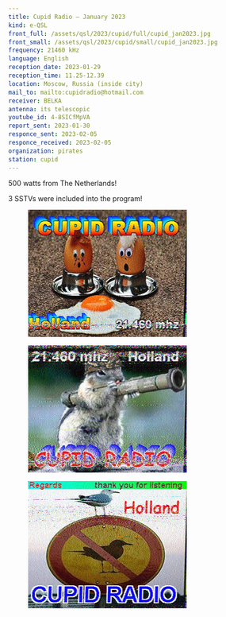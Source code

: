 ```yaml
---
title: Cupid Radio — January 2023
kind: e-QSL
front_full: /assets/qsl/2023/cupid/full/cupid_jan2023.jpg
front_small: /assets/qsl/2023/cupid/small/cupid_jan2023.jpg
frequency: 21460 kHz
language: English
reception_date: 2023-01-29
reception_time: 11.25-12.39
location: Moscow, Russia (inside city)
mail_to: mailto:cupidradio@hotmail.com
receiver: BELKA
antenna: its telescopic
youtube_id: 4-8SICfMpVA
report_sent: 2023-01-30
responce_sent: 2023-02-05
responce_received: 2023-02-05
organization: pirates
station: cupid
---
```


500 watts from The Netherlands!

3 SSTVs were included into the program!

<figure>
<img src="/assets/qsl/2023/cupid/cupid_sstv1_jan2023.jpg"/>
</figure>

<figure>
<img src="/assets/qsl/2023/cupid/cupid_sstv2_jan2023.jpg"/>
</figure>

<figure>
<img src="/assets/qsl/2023/cupid/cupid_sstv3_jan2023.jpg"/>
</figure>
